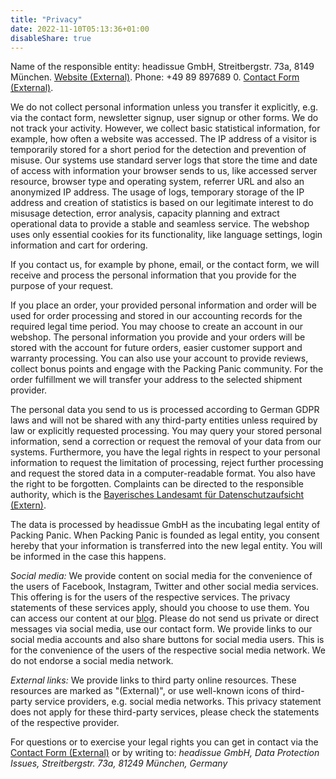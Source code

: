 ```yaml
---
title: "Privacy"
date: 2022-11-10T05:13:36+01:00
disableShare: true
---
```


Name of the responsible entity: headissue GmbH, Streitbergstr. 73a, 8149 München. [Website (External)](https://www.headissue.com). Phone: +49 89 897689 0. [Contact Form (External)](https://www.headissue.com/contact.html).

We do not collect personal information unless you transfer it explicitly, e.g. via the contact form, newsletter signup, user signup or other forms. We do not track your activity. However, we collect basic statistical information, for example, how often a website was accessed. The IP address of a visitor is temporarily stored for a short period for the detection and prevention of misuse. Our systems use standard server logs that store the time and date of access with information your browser sends to us, like accessed server resource, browser type and operating system, referrer URL and also an anonymized IP address. The usage of logs, temporary storage of the IP address and creation of statistics is based on our legitimate interest to do misusage detection, error analysis, capacity planning and extract operational data to provide a stable and seamless service. The webshop uses only essential cookies for its functionality, like language settings, login information and cart for ordering.

If you contact us, for example by phone, email, or the contact form, we will receive and process the personal information that you provide for the purpose of your request.

If you place an order, your provided personal information and order will be used for order processing and stored in our accounting records for the required legal time period. You may choose to create an account in our webshop. The personal information you provide and your orders will be stored with the account for future orders, easier customer support and warranty processing. You can also use your account to provide reviews, collect bonus points and engage with the Packing Panic community. For the order fulfillment we will transfer your address to the selected shipment provider.

The personal data you send to us is processed according to German GDPR laws and will not be shared with any third-party entities unless required by law or explicitly requested processing. You may query your stored personal information, send a correction or request the removal of your data from our systems. Furthermore, you have the legal rights in respect to your personal information to request the limitation of processing, reject further processing and request the stored data in a computer-readable format. You also have the right to be forgotten. Complaints can be directed to the responsible authority, which is the [Bayerisches Landesamt für Datenschutzaufsicht (Extern)](https://lda.bayern.de).

The data is processed by headissue GmbH as the incubating legal entity of Packing Panic. When Packing Panic is founded as legal entity, you consent hereby that your information is transferred into the new legal entity. You will be informed in the case this happens.

*Social media:* We provide content on social media for the convenience of the users of Facebook, Instagram, Twitter and other social media services. This offering is for the users of the respective services. The privacy statements of these services apply, should you choose to use them. You can access our content at our [blog](https://blog.packingpanic.com). Please do not send us private or direct messages via social media, use our contact form. We provide links to our social media accounts and also share buttons for social media users. This is for the convenience of the users of the respective social media network. We do not endorse a social media network.

*External links:* We provide links to third party online resources. These resources are marked as "(External)", or use well-known icons of third-party service providers, e.g. social media networks. This privacy statement does not apply for these third-party services, please check the statements of the respective provider.

For questions or to exercise your legal rights you can get in contact via the [Contact Form (External)](https://www.headissue.com/contact.html) or by writing to: _headissue GmbH, Data Protection Issues, Streitbergstr. 73a, 81249 München, Germany_
